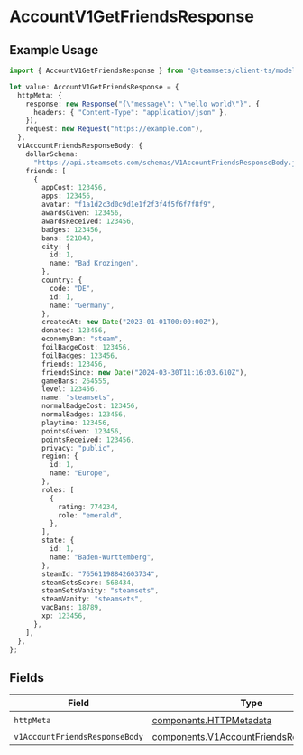 # AccountV1GetFriendsResponse

## Example Usage

```typescript
import { AccountV1GetFriendsResponse } from "@steamsets/client-ts/models/operations";

let value: AccountV1GetFriendsResponse = {
  httpMeta: {
    response: new Response("{\"message\": \"hello world\"}", {
      headers: { "Content-Type": "application/json" },
    }),
    request: new Request("https://example.com"),
  },
  v1AccountFriendsResponseBody: {
    dollarSchema:
      "https://api.steamsets.com/schemas/V1AccountFriendsResponseBody.json",
    friends: [
      {
        appCost: 123456,
        apps: 123456,
        avatar: "f1a1d2c3d0c9d1e1f2f3f4f5f6f7f8f9",
        awardsGiven: 123456,
        awardsReceived: 123456,
        badges: 123456,
        bans: 521848,
        city: {
          id: 1,
          name: "Bad Krozingen",
        },
        country: {
          code: "DE",
          id: 1,
          name: "Germany",
        },
        createdAt: new Date("2023-01-01T00:00:00Z"),
        donated: 123456,
        economyBan: "steam",
        foilBadgeCost: 123456,
        foilBadges: 123456,
        friends: 123456,
        friendsSince: new Date("2024-03-30T11:16:03.610Z"),
        gameBans: 264555,
        level: 123456,
        name: "steamsets",
        normalBadgeCost: 123456,
        normalBadges: 123456,
        playtime: 123456,
        pointsGiven: 123456,
        pointsReceived: 123456,
        privacy: "public",
        region: {
          id: 1,
          name: "Europe",
        },
        roles: [
          {
            rating: 774234,
            role: "emerald",
          },
        ],
        state: {
          id: 1,
          name: "Baden-Wurttemberg",
        },
        steamId: "76561198842603734",
        steamSetsScore: 568434,
        steamSetsVanity: "steamsets",
        steamVanity: "steamsets",
        vacBans: 18789,
        xp: 123456,
      },
    ],
  },
};
```

## Fields

| Field                                                                                              | Type                                                                                               | Required                                                                                           | Description                                                                                        |
| -------------------------------------------------------------------------------------------------- | -------------------------------------------------------------------------------------------------- | -------------------------------------------------------------------------------------------------- | -------------------------------------------------------------------------------------------------- |
| `httpMeta`                                                                                         | [components.HTTPMetadata](../../models/components/httpmetadata.md)                                 | :heavy_check_mark:                                                                                 | N/A                                                                                                |
| `v1AccountFriendsResponseBody`                                                                     | [components.V1AccountFriendsResponseBody](../../models/components/v1accountfriendsresponsebody.md) | :heavy_minus_sign:                                                                                 | OK                                                                                                 |
